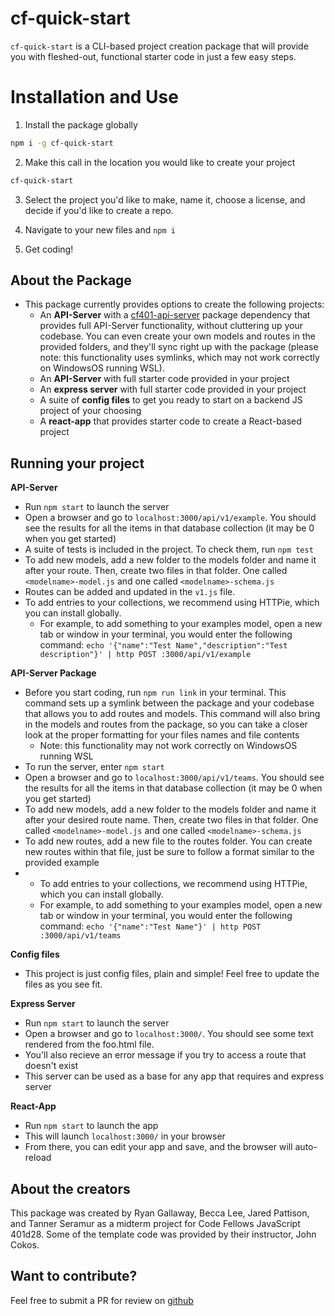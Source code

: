# cf-quick-start

`cf-quick-start` is a CLI-based project creation package that will provide you with fleshed-out, functional starter code in just a few easy steps.

# Installation and Use
1. Install the package globally
```bash
npm i -g cf-quick-start
```

2. Make this call in the location you would like to create your project
```bash
cf-quick-start
```

3. Select the project you'd like to make, name it, choose a license, and decide if you'd like to create a repo.

4. Navigate to your new files and `npm i`

5. Get coding!

## About the Package
- This package currently provides options to create the following projects:
  - An **API-Server** with a [cf401-api-server](https://www.npmjs.com/package/cf401-api-server) package dependency that provides full API-Server functionality, without cluttering up your codebase. You can even create your own models and routes in the provided folders, and they'll sync right up with the package (please note: this functionality uses symlinks, which may not work correctly on WindowsOS running WSL).
  - An **API-Server** with full starter code provided in your project
  - An **express server** with full starter code provided in your project
  - A suite of **config files** to get you ready to start on a backend JS project of your choosing
  - A **react-app** that provides starter code to create a React-based project

## Running your project
**API-Server**
- Run `npm start` to launch the server
- Open a browser and go to `localhost:3000/api/v1/example`. You should see the results for all the items in that database collection (it may be 0 when you get started)
- A suite of tests is included in the project. To check them, run `npm test`
- To add new models, add a new folder to the models folder and name it after your route. Then, create two files in that folder. One called `<modelname>-model.js` and one called `<modelname>-schema.js`
- Routes can be added and updated in the `v1.js` file.
- To add entries to your collections, we recommend using HTTPie, which you can install globally.
  - For example, to add something to your examples model, open a new tab or window in your terminal, you would enter the following command:
  `echo '{"name":"Test Name","description":"Test description"}' | http POST :3000/api/v1/example` 


**API-Server Package**
- Before you start coding, run `npm run link` in your terminal. This command sets up a symlink between the package and your codebase that allows you to add routes and models. This command will also bring in the models and routes from the package, so you can take a closer look at the proper formatting for your files names and file contents
  - Note: this functionality may not work correctly on WindowsOS running WSL
- To run the server, enter `npm start`
- Open a browser and go to `localhost:3000/api/v1/teams`. You should see the results for all the items in that database collection (it may be 0 when you get started)
- To add new models, add a new folder to the models folder and name it after your desired route name. Then, create two files in that folder. One called `<modelname>-model.js` and one called `<modelname>-schema.js`
- To add new routes, add a new file to the routes folder. You can create new routes within that file, just be sure to follow a format similar to the provided example
- - To add entries to your collections, we recommend using HTTPie, which you can install globally.
  - For example, to add something to your examples model, open a new tab or window in your terminal, you would enter the following command:
  `echo '{"name":"Test Name"}' | http POST :3000/api/v1/teams` 

**Config files**
- This project is just config files, plain and simple! Feel free to update the files as you see fit.

**Express Server**
- Run `npm start` to launch the server
- Open a browser and go to `localhost:3000/`. You should see some text rendered from the foo.html file.
- You'll also recieve an error message if you try to access a route that doesn't exist
- This server can be used as a base for any app that requires and express server

**React-App**
- Run `npm start` to launch the app
- This will launch `localhost:3000/` in your browser
- From there, you can edit your app and save, and the browser will auto-reload

## About the creators
This package was created by Ryan Gallaway, Becca Lee, Jared Pattison, and Tanner Seramur as a midterm project for Code Fellows JavaScript 401d28. Some of the template code was provided by their instructor, John Cokos.

## Want to contribute?
Feel free to submit a PR for review on [github](https://github.com/TannerSeramur/cf-quick-start)
